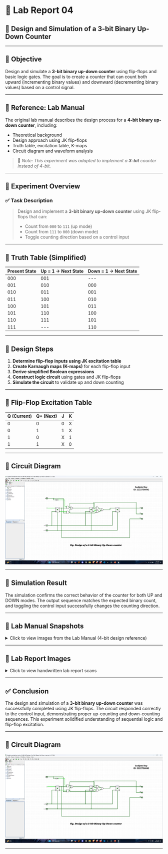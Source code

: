 # 🔬 Lab Report 04  
## 🧪 Design and Simulation of a 3-bit Binary Up-Down Counter

---

## 🎯 Objective
Design and simulate a **3-bit binary up-down counter** using flip-flops and basic logic gates. The goal is to create a counter that can count both upward (incrementing binary values) and downward (decrementing binary values) based on a control signal.

---

## 📘 Reference: Lab Manual

The original lab manual describes the design process for a **4-bit binary up-down counter**, including:
- Theoretical background
- Design approach using JK flip-flops
- Truth table, excitation table, K-maps
- Circuit diagram and waveform analysis

> 📝 *Note: This experiment was adapted to implement a **3-bit** counter instead of 4-bit.*

---

## 📐 Experiment Overview

### ✅ Task Description
> Design and implement a **3-bit binary up-down counter** using JK flip-flops that can:
> - Count from `000` to `111` (up mode)
> - Count from `111` to `000` (down mode)
> - Toggle counting direction based on a control input

---

## 🔁 Truth Table (Simplified)

| Present State | Up = 1 → Next State | Down = 1 → Next State |
|---------------|---------------------|------------------------|
| 000           | 001                 | ---                    |
| 001           | 010                 | 000                    |
| 010           | 011                 | 001                    |
| 011           | 100                 | 010                    |
| 100           | 101                 | 011                    |
| 101           | 110                 | 100                    |
| 110           | 111                 | 101                    |
| 111           | ---                 | 110                    |

---

## 🔧 Design Steps

1. **Determine flip-flop inputs using JK excitation table**
2. **Create Karnaugh maps (K-maps)** for each flip-flop input
3. **Derive simplified Boolean expressions**
4. **Construct logic circuit** using gates and JK flip-flops
5. **Simulate the circuit** to validate up and down counting

---

## 🧮 Flip-Flop Excitation Table

| Q (Current) | Q+ (Next) | J | K |
|-------------|-----------|---|---|
| 0           | 0         | 0 | X |
| 0           | 1         | 1 | X |
| 1           | 0         | X | 1 |
| 1           | 1         | X | 0 |

---

## 🔗 Circuit Diagram

<img src="PNGs/LAB-04_Design of a 3-bit Binary Up-Down counter.png">

---

## 🧪 Simulation Result

The simulation confirms the correct behavior of the counter for both UP and DOWN modes. The output sequence matches the expected binary count, and toggling the control input successfully changes the counting direction.

---

## 📸 Lab Manual Snapshots

<details>
<summary>Click to view images from the Lab Manual (4-bit design reference)</summary>

<img src="PNGs/LAB_Manual-04_Design of a 4-bit Binary Up-Down counter-1.png">
<img src="PNGs/LAB_Manual-04_Design of a 4-bit Binary Up-Down counter-2.png">
<img src="PNGs/LAB_Manual-04_Design of a 4-bit Binary Up-Down counter-3.png">
<img src="PNGs/LAB_Manual-04_Design of a 4-bit Binary Up-Down counter-4.png">
<img src="PNGs/LAB_Manual-04_Design of a 4-bit Binary Up-Down counter-5.png">
<img src="PNGs/LAB_Manual-04_Design of a 4-bit Binary Up-Down counter-6.png">

</details>

---

## 📓 Lab Report Images

<details>
<summary>Click to view handwritten lab report scans</summary>

<img src="PNGs/LAB_Report_04-Design of a 3-bit Binary Up-Down counter-1.png">
<img src="PNGs/LAB_Report_04-Design of a 3-bit Binary Up-Down counter-2.png">
<img src="PNGs/LAB_Report_04-Design of a 3-bit Binary Up-Down counter-3.png">
<img src="PNGs/LAB_Report_04-Design of a 3-bit Binary Up-Down counter-4.png">
<img src="PNGs/LAB_Report_04-Design of a 3-bit Binary Up-Down counter-5.png">
<img src="PNGs/LAB_Report_04-Design of a 3-bit Binary Up-Down counter-6.png">
</details>

---

## ✅ Conclusion

The design and simulation of a **3-bit binary up-down counter** was successfully completed using JK flip-flops. The circuit responded correctly to the control input, demonstrating proper up-counting and down-counting sequences. This experiment solidified understanding of sequential logic and flip-flop excitation.

---

## 🔗 Circuit Diagram

<img src="PNGs/LAB-04_Design of a 3-bit Binary Up-Down counter.png">

---
